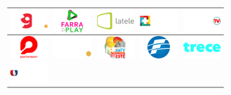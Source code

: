 | ![](https://raw.githubusercontent.com/RevGear/logo/master/Countries/PY/C9N.png) | ![](https://raw.githubusercontent.com/RevGear/logo/master/Countries/PY/Farra-Play.png) | ![](https://raw.githubusercontent.com/RevGear/logo/master/Countries/PY/Latele.png) | ![](https://raw.githubusercontent.com/RevGear/logo/master/Countries/PY/Mas-TV.png) | ![](https://raw.githubusercontent.com/RevGear/logo/master/Countries/PY/Paraguay-TV.png) | 
|:---:|:---:|:---:|:---:|:---:| 
| ![](https://raw.githubusercontent.com/RevGear/logo/master/Countries/PY/Paravision.png) | ![](https://raw.githubusercontent.com/RevGear/logo/master/Countries/PY/SNT.png) | ![](https://raw.githubusercontent.com/RevGear/logo/master/Countries/PY/Somosdel-Este.png) | ![](https://raw.githubusercontent.com/RevGear/logo/master/Countries/PY/Telefuturo.png) | ![](https://raw.githubusercontent.com/RevGear/logo/master/Countries/PY/Trece.png) | 
| ![](https://raw.githubusercontent.com/RevGear/logo/master/Countries/PY/Unicanal.png)  | 
